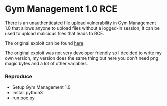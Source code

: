 # Gym Management 1.0 RCE 

There is an unauthenticated file upload vulnerability in Gym Management 1.0 that allows anyone to upload files without a logged-in session, It can be used to upload malicious files that leads to RCE. 

The original exploit can be found [here](https://www.exploit-db.com/exploits/48506).

The original exploit was not very developer friendly so I decided to write my own version, my version does the same thing but here you don't need png magic bytes and a lot of other variables.

### Reproduce
- Setup Gym Management 1.0 
- Install python3
- run poc.py



